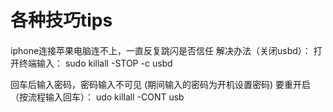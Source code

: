 # 各种技巧tips

#### 
iphone连接苹果电脑连不上，一直反复跳闪是否信任
解决办法（关闭usbd）：
打开终端输入：
sudo killall -STOP -c usbd

回车后输入密码，密码输入不可见
(期间输入的密码为开机设置密码)
要重开启（按流程输入回车）：
udo killall -CONT usb
